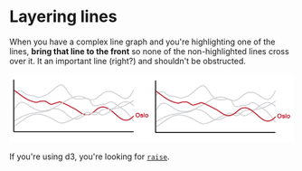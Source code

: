 # Layering lines

When you have a complex line graph and you're highlighting one of the lines, **bring that line to the front** so none of the non-highlighted lines cross over it. It an important line (right?) and shouldn't be obstructed.

![](assets/ai-selected-line-overlap.png)

If you're using d3, you're looking for [`raise`](https://github.com/d3/d3-selection#selection_raise).